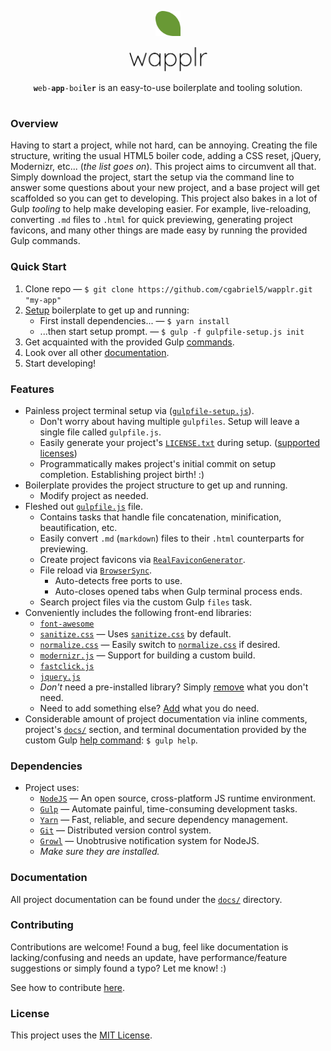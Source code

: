 <p align="center"><img src="/docs/branding/leaf-216.png?raw=true" alt="logo-leaf" width="8%"></p>
<p align="center"><img src="/docs/branding/text.png?raw=true" alt="logo-text" width="25%"></p>
<p align="center"><code><b>w</b>eb-<b>app</b>-boi<b>l</b>e<b>r</b></code> is an easy-to-use boilerplate and tooling solution.</p>
<h1></h1>

### Overview

Having to start a project, while not hard, can be annoying. Creating the file structure, writing the usual HTML5 boiler code, adding a CSS reset, jQuery, Modernizr, etc... (*the list goes on*). This project aims to circumvent all that. Simply download the project, start the setup via the command line to answer some questions about your new project, and a base project will get scaffolded so you can get to developing. This project also bakes in a lot of Gulp *tooling* to help make developing easier. For example, live-reloading, converting `.md` files to `.html` for quick previewing, generating project favicons, and many other things are made easy by running the provided Gulp commands. 

### Quick Start
1. Clone repo &mdash; `$ git clone https://github.com/cgabriel5/wapplr.git "my-app"`
2. [Setup](/docs/setup.md) boilerplate to get up and running:
	- First install dependencies... &mdash; `$ yarn install`
	- ...then start setup prompt. &mdash; `$ gulp -f gulpfile-setup.js init`
3. Get acquainted with the provided Gulp [commands](/docs/commands.md).
4. Look over all other [documentation](/docs/).
5. Start developing!

### Features

- Painless project terminal setup via ([`gulpfile-setup.js`](/gulpfile-setup.js)).
	- Don't worry about having multiple `gulpfiles`. Setup will leave a single file called `gulpfile.js`.
	- Easily generate your project's [`LICENSE.txt`](/LICENSE.txt) during setup. ([supported licenses](https://github.com/sdgluck/create-license/tree/master/licenses))
	- Programmatically makes project's initial commit on setup completion. Establishing project birth! :)
- Boilerplate provides the project structure to get up and running.
	- Modify project as needed.
- Fleshed out [`gulpfile.js`](/gulpfile-main.js) file.
	- Contains tasks that handle file concatenation, minification, beautification, etc.
	- Easily convert `.md` (`markdown`) files to their `.html` counterparts for previewing.
	- Create project favicons via [`RealFaviconGenerator`](https://realfavicongenerator.net/).
	- File reload via [`BrowserSync`](https://www.browsersync.io/).
		- Auto-detects free ports to use.
		- Auto-closes opened tabs when Gulp terminal process ends.
	- Search project files via the custom Gulp `files` task.
- Conveniently includes the following front-end libraries:
	- [`font-awesome`](http://fontawesome.io/)
	- [`sanitize.css`](https://jonathantneal.github.io/sanitize.css/) &mdash; Uses [`sanitize.css`](https://jonathantneal.github.io/sanitize.css/) by default.
	- [`normalize.css`](http://necolas.github.io/normalize.css/) &mdash; Easily switch to [`normalize.css`](http://necolas.github.io/normalize.css/) if desired.
	- [`modernizr.js`](https://modernizr.com/) &mdash; Support for building a custom build.
	- [`fastclick.js`](https://labs.ft.com/fastclick/)
	- [`jquery.js`](https://jquery.com/)
	- *Don't* need a pre-installed library? Simply [remove](/docs/vendor.md#remove) what you don't need.
	- Need to add something else? [Add](/docs/vendor.md#add) what you do need.
- Considerable amount of project documentation via inline comments, project's [`docs/`](/docs/) section, and terminal documentation provided by the custom Gulp [help command](/docs/commands.md): `$ gulp help`.

### Dependencies

- Project uses:
	- [`NodeJS`](https://nodejs.org/en/) &mdash; An open source, cross-platform JS runtime environment.
	- [`Gulp`](https://gulpjs.com/) &mdash; Automate painful, time-consuming development tasks.
	- [`Yarn`](https://yarnpkg.com/en/) &mdash; Fast, reliable, and secure dependency management.
	- [`Git`](https://git-scm.com/) &mdash; Distributed version control system.
	- [`Growl`](https://github.com/tj/node-growl/) &mdash; Unobtrusive notification system for NodeJS.
	- *Make sure they are installed.*

### Documentation

All project documentation can be found under the [`docs/`](/docs/) directory.

### Contributing

Contributions are welcome! Found a bug, feel like documentation is lacking/confusing and needs an update, have performance/feature suggestions or simply found a typo? Let me know! :)

See how to contribute [here](/CONTRIBUTING.md).

### License

This project uses the [MIT License](/LICENSE.txt).
